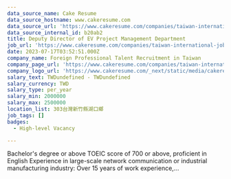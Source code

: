 ```yaml
---
data_source_name: Cake Resume
data_source_hostname: www.cakeresume.com
data_source_url: 'https://www.cakeresume.com/companies/taiwan-international-jobs/jobs'
data_source_internal_id: b20ab2
title: Deputy Director of EV Project Management Department
job_url: 'https://www.cakeresume.com/companies/taiwan-international-jobs/jobs/b20ab2'
date: 2023-07-17T03:52:51.000Z
company_name: Foreign Professional Talent Recruitment in Taiwan
company_page_url: 'https://www.cakeresume.com/companies/taiwan-international-jobs'
company_logo_url: 'https://www.cakeresume.com/_next/static/media/cakeresume.e1c03867.svg'
salary_text: TWDundefined - TWDundefined
salary_currency: TWD
salary_type: per_year
salary_min: 2000000
salary_max: 2500000
location_list: 303台灣新竹縣湖口鄉
job_tags: []
badges:
  - High-level Vacancy

---
```


Bachelor's degree or above TOEIC score of 700 or above, proficient in English Experience in large-scale network communication or industrial manufacturing industry: Over 15 years of work experience,...